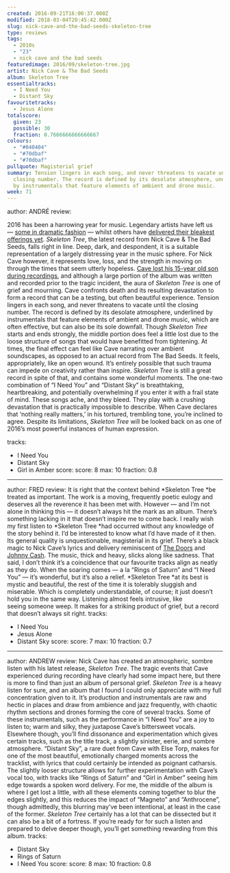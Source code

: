```yaml
---
created: 2016-09-21T16:00:37.000Z
modified: 2018-03-04T20:45:42.000Z
slug: nick-cave-and-the-bad-seeds-skeleton-tree
type: reviews
tags:
  - 2010s
  - "23"
  - nick cave and the bad seeds
featuredimage: 2016/09/skeleton-tree.jpg
artist: Nick Cave & The Bad Seeds
album: Skeleton Tree
essentialtracks:
  - I Need You
  - Distant Sky
favouritetracks:
  - Jesus Alone
totalscore:
  given: 23
  possible: 30
  fraction: 0.7666666666666667
colours:
  - "#040404"
  - "#70dbaf"
  - "#70dbaf"
pullquote: Magisterial grief
summary: Tension lingers in each song, and never threatens to vacate until the
  closing number. The record is defined by its desolate atmosphere, underlined
  by instrumentals that feature elements of ambient and drone music.
week: 71
---
```

author: ANDRÉ
review: <div class="_d97"><p>2016 has been a harrowing year for music. Legendary
  artists have left us —&nbsp;<a href="https://audioxide.com/reviews/blackstar/"
  target="_blank" rel="noopener">some in dramatic fashion</a>&nbsp;— whilst
  others have <a
  href="https://audioxide.com/reviews/radiohead-a-moon-shaped-pool/"
  target="_blank" rel="noopener">delivered their bleakest offerings yet</a>.
  <em>Skeleton Tree</em>, the latest record from Nick Cave &amp; The Bad Seeds,
  falls right in line. Deep, dark, and despondent, it is a suitable
  representation of a largely distressing year in the music sphere. For Nick
  Cave however, it represents love, loss, and the strength in moving on through
  the times that seem utterly hopeless. <a
  href="http://www.bbc.co.uk/news/uk-england-sussex-33533530" target="_blank"
  rel="noopener">Cave lost his 15-year old son during recordings</a>, and
  although a large portion of the album was written and recorded prior to the
  tragic incident, the aura of <em>Skeleton Tree</em> is one of grief and
  mourning. Cave confronts death and its resulting devastation to form a record
  that can be a testing, but often beautiful experience. Tension lingers in each
  song, and never threatens to vacate until the closing number. The record is
  defined by its desolate atmosphere, underlined by instrumentals that feature
  elements of ambient and drone music, which are often effective, but can also
  be its sole downfall. Though <em>Skeleton Tree</em> starts and ends strongly,
  the middle portion does feel a little lost due to the loose structure of songs
  that would have benefitted from tightening. At times, the final effect can
  feel like Cave narrating over ambient soundscapes, as opposed to an actual
  record from The Bad Seeds. It feels, appropriately, like an open wound. It’s
  entirely possible that such trauma can impede on creativity rather than
  inspire. <em>Skeleton Tree</em> is still a great record in spite of that, and
  contains some wonderful moments. The one-two combination of “I Need You” and
  “Distant Sky” is breathtaking, heartbreaking, and potentially overwhelming if
  you enter it with a frail state of mind. These songs ache, and they bleed.
  They play with a crushing devastation that is practically impossible to
  describe. When Cave declares that ‘nothing really matters,’ in his tortured,
  trembling tone, you’re inclined to agree. Despite its limitations,
  <em>Skeleton Tree</em> will be looked back on as one of 2016’s&nbsp;most
  powerful instances of human expression.</p></div>
tracks:
  - I Need You
  - ­Distant Sky
  - ­Girl in Amber
score:
  score: 8
  max: 10
  fraction: 0.8
---
author: FRED
review: It is right that the context behind *Skeleton Tree *be treated as
  important. The work is a moving, frequently poetic eulogy and deserves all the
  reverence it has been met with. However — and I’m not alone in thinking this —
  it doesn’t always hit the mark as an album. There’s something lacking in it
  that doesn’t inspire me to come back. I really wish my first listen to
  *Skeleton Tree *had occurred without any knowledge of the story behind it. I’d
  be interested to know what I’d have made of it then. Its general quality is
  unquestionable, magisterial in its grief. There’s a black magic to Nick Cave’s
  lyrics and delivery reminiscent of [The
  Doors](<https://www.youtube.com/watch?v=JSUIQgEVDM4>) and [Johnny
  Cash](<https://www.youtube.com/watch?v=vt1Pwfnh5pc>). The music, thick and
  heavy, slicks along like sadness. That said, I don’t think it’s a coincidence
  that our favourite tracks align as neatly as they do. When the soaring comes —
  a la “Rings of Saturn” and “I Need You” — it’s wonderful, but it’s also a
  relief. *Skeleton Tree *at its best is mystic and beautiful, the rest of the
  time it is tolerably sluggish and miserable. Which is completely
  understandable, of course; it just doesn’t hold you in the same way. Listening
  almost feels intrusive, like seeing someone weep. It makes for a striking
  product of grief, but a record that doesn’t always sit right.
tracks:
  - I Need You
  - ­Jesus Alone
  - ­Distant Sky
score:
  score: 7
  max: 10
  fraction: 0.7
---
author: ANDREW
review: Nick Cave has created an atmospheric, sombre listen with his latest
  release, *Skeleton Tree*. The tragic events that Cave experienced during
  recording have clearly had some impact here, but there is more to find than
  just an album of personal grief. *Skeleton Tree* is a heavy listen for sure,
  and an album that I found I could only appreciate with my full concentration
  given to it. It’s production and instrumentals are raw and hectic in places
  and draw from ambience and jazz frequently, with chaotic rhythm sections and
  drones forming the core of several tracks. Some of these instrumentals, such
  as the performance in “I Need You” are a joy to listen to; warm and silky,
  they juxtapose Cave’s bittersweet vocals. Elsewhere though, you’ll find
  dissonance and experimentation which gives certain tracks, such as the title
  track, a slightly sinister, eerie, and sombre atmosphere. “Distant Sky”, a
  rare duet from Cave with Else Torp, makes for one of the most beautiful,
  emotionally charged moments across the tracklist, with lyrics that could
  certainly be intended as poignant catharsis. The slightly looser structure
  allows for further experimentation with Cave’s vocal too, with tracks like
  “Rings of Saturn” and “Girl in Amber” seeing him edge towards a spoken word
  delivery. For me, the middle of the album is where I get lost a little, with
  all these elements coming together to blur the edges slightly, and this
  reduces the impact of “Magneto” and “Anthrocene”, though admittedly, this
  blurring may’ve been intentional, at least in the case of the former.
  *Skeleton Tree* certainly has a lot that can be dissected but it can also be a
  bit of a fortress. If you’re ready for for such a listen and prepared to delve
  deeper though, you’ll get something rewarding from this album.
tracks:
  - Distant Sky
  - ­Rings of Saturn
  - ­I Need You
score:
  score: 8
  max: 10
  fraction: 0.8
